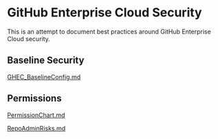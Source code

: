 # GitHub Enterprise Cloud Security
This is an attempt to document best practices around GitHub Enterprise Cloud security.

## Baseline Security

[GHEC_BaselineConfig.md](GHEC_BaselineConfig.md)

## Permissions

[PermissionChart.md](PermissionChart.md)

[RepoAdminRisks.md](RepoAdminRisks.md)
